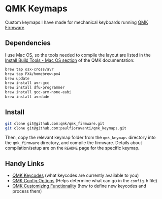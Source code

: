 # QMK Keymaps

Custom keymaps I have made for mechanical keyboards running [QMK Firmware][].

## Dependencies

I use Mac OS, so the tools needed to compile the layout are listed in the
[Install Build Tools - Mac OS section][] of the QMK documentation:

```sh
brew tap osx-cross/avr
brew tap PX4/homebrew-px4
brew update
brew install avr-gcc
brew install dfu-programmer
brew install gcc-arm-none-eabi
brew install avrdude
```

## Install

```sh
git clone git@github.com:qmk/qmk_firmware.git
git clone git@github.com:paulfioravanti/qmk_keymaps.git
```

Then, copy the relevant keymap folder from the `qmk_keymaps` directory
into the `qmk_firmware` directory, and compile the firmware. Details about
compilation/setup are on the `README` page for the specific keymap.

## Handy Links

- [QMK Keycodes][] (what keycodes are currently available to you)
- [QMK Config Options][] (Helps determine what can go in the `config.h` file)
- [QMK Customizing Functionality][]
  (how to define new keycodes and process them)

[Install Build Tools - Mac OS section]: https://docs.qmk.fm/install-build-tools#macos
[QMK Config Options]: https://docs.qmk.fm/#/config_options
[QMK Customizing Functionality]: https://docs.qmk.fm/#/custom_quantum_functions
[QMK Firmware]: https://qmk.fm/
[QMK Keycodes]: https://docs.qmk.fm/#/keycodes
